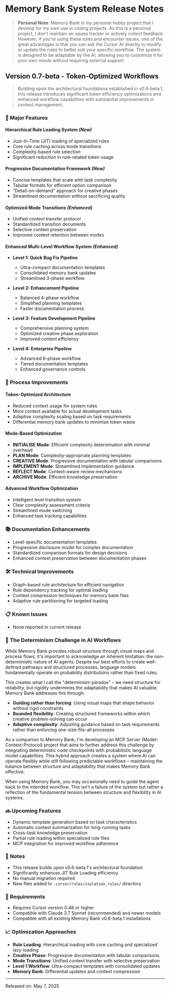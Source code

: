 # Memory Bank System Release Notes

> **Personal Note**: Memory Bank is my personal hobby project that I develop for my own use in coding projects. As this is a personal project, I don't maintain an issues tracker or actively collect feedback. However, if you're using these rules and encounter issues, one of the great advantages is that you can ask the Cursor AI directly to modify or update the rules to better suit your specific workflow. The system is designed to be adaptable by the AI, allowing you to customize it for your own needs without requiring external support.

## Version 0.7-beta - Token-Optimized Workflows

> Building upon the architectural foundations established in v0.6-beta.1, this release introduces significant token efficiency optimizations and enhanced workflow capabilities with substantial improvements in context management.

### 🌟 Major Features

#### Hierarchical Rule Loading System _(New)_
- Just-In-Time (JIT) loading of specialized rules
- Core rule caching across mode transitions
- Complexity-based rule selection
- Significant reduction in rule-related token usage

#### Progressive Documentation Framework _(New)_
- Concise templates that scale with task complexity
- Tabular formats for efficient option comparison
- "Detail-on-demand" approach for creative phases
- Streamlined documentation without sacrificing quality

#### Optimized Mode Transitions _(Enhanced)_
- Unified context transfer protocol
- Standardized transition documents
- Selective context preservation
- Improved context retention between modes

#### Enhanced Multi-Level Workflow System _(Enhanced)_
- **Level 1: Quick Bug Fix Pipeline**
  - Ultra-compact documentation templates
  - Consolidated memory bank updates
  - Streamlined 3-phase workflow

- **Level 2: Enhancement Pipeline**
  - Balanced 4-phase workflow
  - Simplified planning templates
  - Faster documentation process

- **Level 3: Feature Development Pipeline**
  - Comprehensive planning system
  - Optimized creative phase exploration
  - Improved context efficiency

- **Level 4: Enterprise Pipeline**
  - Advanced 6-phase workflow
  - Tiered documentation templates
  - Enhanced governance controls

### 🔄 Process Improvements

#### Token-Optimized Architecture
- Reduced context usage for system rules
- More context available for actual development tasks
- Adaptive complexity scaling based on task requirements
- Differential memory bank updates to minimize token waste

#### Mode-Based Optimization
- **INITIALISE Mode**: Efficient complexity determination with minimal overhead
- **PLAN Mode**: Complexity-appropriate planning templates
- **CREATIVE Mode**: Progressive documentation with tabular comparisons
- **IMPLEMENT Mode**: Streamlined implementation guidance
- **REFLECT Mode**: Context-aware review mechanisms
- **ARCHIVE Mode**: Efficient knowledge preservation

#### Advanced Workflow Optimization
- Intelligent level transition system
- Clear complexity assessment criteria
- Streamlined mode switching
- Enhanced task tracking capabilities

### 📚 Documentation Enhancements
- Level-specific documentation templates
- Progressive disclosure model for complex documentation
- Standardized comparison formats for design decisions
- Enhanced context preservation between documentation phases

### 🛠 Technical Improvements
- Graph-based rule architecture for efficient navigation
- Rule dependency tracking for optimal loading
- Context compression techniques for memory bank files
- Adaptive rule partitioning for targeted loading

### 📋 Known Issues
- None reported in current release

### 🧠 The Determinism Challenge in AI Workflows

While Memory Bank provides robust structure through visual maps and process flows, it's important to acknowledge an inherent limitation: the non-deterministic nature of AI agents. Despite our best efforts to create well-defined pathways and structured processes, language models fundamentally operate on probability distributions rather than fixed rules.

This creates what I call the "determinism paradox" – we need structure for reliability, but rigidity undermines the adaptability that makes AI valuable. Memory Bank addresses this through:

- **Guiding rather than forcing**: Using visual maps that shape behavior without rigid constraints
- **Bounded flexibility**: Creating structured frameworks within which creative problem-solving can occur
- **Adaptive complexity**: Adjusting guidance based on task requirements rather than enforcing one-size-fits-all processes

As a companion to Memory Bank, I'm developing an MCP Server (Model-Context-Protocol) project that aims to further address this challenge by integrating deterministic code checkpoints with probabilistic language model capabilities. This hybrid approach creates a system where AI can operate flexibly while still following predictable workflows – maintaining the balance between structure and adaptability that makes Memory Bank effective.

When using Memory Bank, you may occasionally need to guide the agent back to the intended workflow. This isn't a failure of the system but rather a reflection of the fundamental tension between structure and flexibility in AI systems.

### 🔜 Upcoming Features
- Dynamic template generation based on task characteristics
- Automatic context summarization for long-running tasks
- Cross-task knowledge preservation
- Partial rule loading within specialized rule files
- MCP integration for improved workflow adherence

### 📝 Notes
- This release builds upon v0.6-beta.1's architectural foundation
- Significantly enhances JIT Rule Loading efficiency 
- No manual migration required
- New files added to `.cursor/rules/isolation_rules/` directory

### 🔧 Requirements
- Requires Cursor version 0.48 or higher
- Compatible with Claude 3.7 Sonnet (recommended) and newer models
- Compatible with all existing Memory Bank v0.6-beta.1 installations

### 📈 Optimization Approaches
- **Rule Loading**: Hierarchical loading with core caching and specialized lazy-loading
- **Creative Phase**: Progressive documentation with tabular comparisons
- **Mode Transitions**: Unified context transfer with selective preservation
- **Level 1 Workflow**: Ultra-compact templates with consolidated updates
- **Memory Bank**: Differential updates and context compression

---
Released on: May 7, 2025